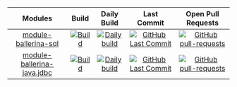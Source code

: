 | Modules | Build | Daily Build | Last Commit | Open Pull Requests |
|:---:|:---:|:---:|:---:|:---:|
| [module-ballerina-sql](https://github.com/ballerina-platform/module-ballerina-sql)| [![Build](https://github.com/ballerina-platform/module-ballerina-sql/workflows/Build/badge.svg)](https://github.com/ballerina-platform/module-ballerina-sql/actions?query=workflow%3ABuild) | [![Daily build](https://github.com/ballerina-platform/module-ballerina-sql/workflows/Daily%20build/badge.svg)](https://github.com/ballerina-platform/module-ballerina-sql/actions?query=workflow%3A%22Daily+build%22) | [![GitHub Last Commit](https://img.shields.io/github/last-commit/ballerina-platform/module-ballerina-sql.svg)](https://github.com/ballerina-platform/module-ballerina-sql/commits/master) | [![GitHub pull-requests](https://img.shields.io/github/issues-pr/ballerina-platform/module-ballerina-sql.svg)](https://github.com/ballerina-platform/module-ballerina-sql/pulls)|
| [module-ballerina-java.jdbc](https://github.com/ballerina-platform/module-ballerina-java.jdbc)| [![Build](https://github.com/ballerina-platform/module-ballerina-java.jdbc/workflows/Build/badge.svg)](https://github.com/ballerina-platform/module-ballerina-java.jdbc/actions?query=workflow%3ABuild) | [![Daily build](https://github.com/ballerina-platform/module-ballerina-java.jdbc/workflows/Daily%20build/badge.svg)](https://github.com/ballerina-platform/module-ballerina-java.jdbc/actions?query=workflow%3A%22Daily+build%22) | [![GitHub Last Commit](https://img.shields.io/github/last-commit/ballerina-platform/module-ballerina-java.jdbc.svg)](https://github.com/ballerina-platform/module-ballerina-java.jdbc/commits/master) | [![GitHub pull-requests](https://img.shields.io/github/issues-pr/ballerina-platform/module-ballerina-java.jdbc.svg)](https://github.com/ballerina-platform/module-ballerina-java.jdbc/pulls)|

